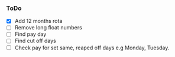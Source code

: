 ### ToDo
- [x] Add 12 months rota
- [ ] Remove long float numbers
- [ ] Find pay day
- [ ] Find cut off days
- [ ] Check pay for set same, reaped off days e.g Monday, Tuesday.